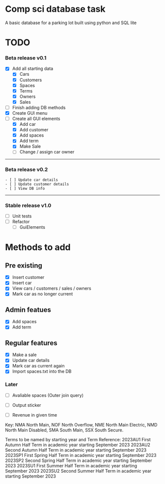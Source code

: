 # Comp sci database task    
A basic database for a parking lot built using python and SQL lite

# TODO
### Beta release v0.1
- [x] Add all starting data
    - [x] Cars
    - [x] Customers
    - [x] Spaces
    - [x] Terms
    - [x] Owners
    - [x] Sales
- [ ] Finish adding DB methods
- [x] Create GUI menu
- [ ] Create all GUI elements
    - [x] Add car
    - [x] Add customer
    - [x] Add spaces
    - [x] Add term
    - [x] Make Sale
    - [ ] Change / assign car owner

---
### Beta release v0.2

    - [ ] Update car details
    - [ ] Update customer details
    - [ ] View DB info

---
### Stable release v1.0

- [ ] Unit tests
- [ ] Refactor 
    - [ ] GuiElements

# Methods to add    
## Pre existing    
- [x] Insert customer
- [x] Insert car
- [x] View cars / customers / sales / owners
- [x] Mark car as no longer current

## Admin featues    
- [x] Add spaces
- [x] Add term

## Regular features    
- [x] Make a sale
- [x] Update car details
- [x] Mark car as current again
- [x] Import spaces.txt into the DB

### Later
- [ ] Avaliable spaces (Outer join query)
- [ ] Output sticker
- [ ] Revenue in given time


Key: NMA  North Main, NOF  North Overflow, NME North Main Electric, NMD North Main Disabled, SMA South Main, SSX South Secure.

Terms to be named by starting year and Term Reference:
2023AU1  First Autumn Half Term in academic year starting September 2023
2023AU2  Second Autumn Half Term in academic year starting September 2023
2023SP1 First Spring Half Term in academic year starting September 2023
2023SP2 Second Spring Half Term in academic year starting September 2023
2023SU1 First Summer Half Term in academic year starting September 2023
2023SU2 Second Summer Half Term in academic year starting September 2023